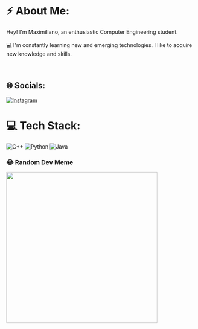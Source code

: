 # ⚡ About Me:
Hey! I'm Maximiliano, an enthusiastic Computer Engineering student.<br><br>💻 I'm constantly learning new and emerging technologies. I like to acquire new knowledge and skills.<br><br><br> 


## 🌐 Socials:
[![Instagram](https://img.shields.io/badge/Instagram-%23E4405F.svg?logo=Instagram&logoColor=white)](https://instagram.com/maxxee._) 

# 💻 Tech Stack:
![C++](https://img.shields.io/badge/c++-%2300599C.svg?style=for-the-badge&logo=c%2B%2B&logoColor=white) ![Python](https://img.shields.io/badge/python-3670A0?style=for-the-badge&logo=python&logoColor=ffdd54) ![Java](https://img.shields.io/badge/java-%23ED8B00.svg?style=for-the-badge&logo=openjdk&logoColor=white)

### 😂 Random Dev Meme
<img src='https://randommeme-five.vercel.app/' style="height: 400px;"/>
